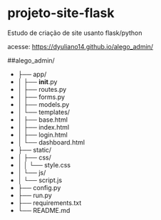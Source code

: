 # projeto-site-flask

Estudo de criação de site usanto flask/python

acesse:
https://dyuliano14.github.io/alego_admin/

##alego_admin/
- ├── app/
- │   ├── __init__.py
- │   ├── routes.py
- │   ├── forms.py
- │   ├── models.py
- │   └── templates/
- │       ├── base.html
- │       ├── index.html
- │       ├── login.html
- │       └── dashboard.html
- ├── static/
- │   ├── css/
- │   │   └── style.css
- │   └── js/
- │       └── script.js
- ├── config.py
- ├── run.py
- ├── requirements.txt
- └── README.md
